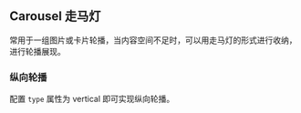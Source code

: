 <div class="demo-header">
<p class="overviewicon">
  <span class="wapi-business-slideimg"/>
</p>

## Carousel 走马灯

<nova-uxlink widget-name="Carousel"></nova-uxlink>

常用于一组图片或卡片轮播，当内容空间不足时，可以用走马灯的形式进行收纳，进行轮播展现。
</div>

### 纵向轮播

配置 `type` 属性为 vertical 即可实现纵向轮播。

<nova-demo-view link="carousel/up-down-carousel"></nova-demo-view>

<br>
